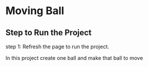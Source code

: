 # Moving Ball

## Step to Run the Project

step 1: Refresh the page to run the project.

In this project create one ball and make that ball to move
